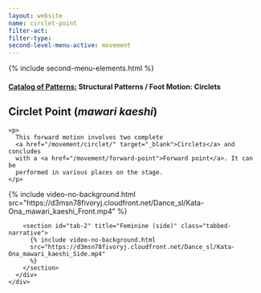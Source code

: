 ```yaml
---
layout: website
name: circlet-point
filter-act:
filter-type:
second-level-menu-active: movement
---
```


{% include second-menu-elements.html %}

<main class="page-content">
  <div class="text-container">
    <h4>
      <a href="/movement/">Catalog of Patterns:</a> Structural Patterns / Foot
      Motion: Circlets
    </h4>
    <h2>Circlet Point (<em>mawari kaeshi</em>)</h2>

    <p>
      This forward motion involves two complete
      <a href="/movement/circlet/" target="_blank">Circlets</a> and concludes
      with a <a href="/movement/forward-point">Forward point</a>. It can be
      performed in various places on the stage.
    </p>
  </div>

  <div class="tabs-container">
    <div class="tabs-container__links">
      <div class="wrapper">
        <div id="tabs"></div>
      </div>
    </div>
    <div class="tabs-container__content">
      <div class="wrapper">
        <section id="tab-1" title="Feminine (front)" class="tabbed-narrative">
          {% include video-no-background.html
          src="https://d3msn78fivoryj.cloudfront.net/Dance_sl/Kata-Ona_mawari_kaeshi_Front.mp4"
          %}
        </section>

        <section id="tab-2" title="Feminine (side)" class="tabbed-narrative">
          {% include video-no-background.html
          src="https://d3msn78fivoryj.cloudfront.net/Dance_sl/Kata-Ona_mawari_kaeshi_Side.mp4"
          %}
        </section>
      </div>
    </div>
  </div>
</main>
